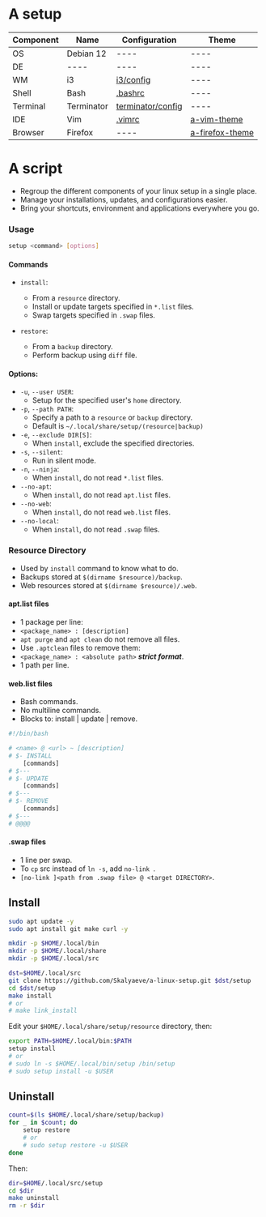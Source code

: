 # A setup
| Component | Name | Configuration | Theme |
|-|-|-|-|
| OS | Debian 12 | ---- | ---- |
| DE | ---- | ---- | ---- |
| WM | i3 |  [i3/config](https://github.com/Skalyaeve/a-linux-setup/blob/main/resource/ui/gui/i3/config)  | ---- |
| Shell | Bash |  [.bashrc](https://github.com/Skalyaeve/a-linux-setup/blob/main/resource/ui/terminal/bash/.bashrc)  | ---- |
| Terminal | Terminator |  [terminator/config](https://github.com/Skalyaeve/a-linux-setup/blob/main/resource/ui/terminal/terminator/config)  | ---- |
| IDE | Vim | [.vimrc](https://github.com/Skalyaeve/a-linux-setup/blob/main/resource/ui/ide/vim/.vimrc) | [a-vim-theme](https://github.com/Skalyaeve/a-vim-theme.git) |
| Browser | Firefox | ---- | [a-firefox-theme](https://github.com/Skalyaeve/a-firefox-theme.git) |

# A script
- Regroup the different components of your linux setup in a single place.
- Manage your installations, updates, and configurations easier.
- Bring your shortcuts, environment and applications everywhere you go.

### Usage
```sh
setup <command> [options]
```

#### Commands
- `install`:
    * From a `resource` directory.
    * Install or update targets specified in `*.list` files.
    * Swap targets specified in `.swap` files.

- `restore`:
    * From a `backup` directory.
    * Perform backup using `diff` file.

#### Options:
- `-u`, `--user USER`:
    * Setup for the specified user's `home` directory.
- `-p`, `--path PATH`:
    * Specify a path to a `resource` or `backup` directory.
    * Default is `~/.local/share/setup/(resource|backup)`
- `-e`, `--exclude DIR[S]`:
    * When `install`, exclude the specified directories.
- `-s`, `--silent`:
    * Run in silent mode.
- `-n`, `--ninja`:
    * When `install`, do not read `*.list` files.
- `--no-apt`:
    * When `install`, do not read `apt.list` files.
- `--no-web`:
    * When `install`, do not read `web.list` files.
- `--no-local`:
    * When `install`, do not read `.swap` files.


### Resource Directory
- Used by `install` command to know what to do.
- Backups stored at `$(dirname $resource)/backup`.
- Web resources stored at `$(dirname $resource)/.web`.

#### apt.list files
- 1 package per line:
- `<package_name> : [description]`
- `apt purge` and `apt clean` do not remove all files.
- Use `.aptclean` files to remove them:
- `<package_name> : <absolute path>` ***strict format***.
- 1 path per line.

#### web.list files
- Bash commands.
- No multiline commands.
- Blocks to: install | update | remove.
```sh
#!/bin/bash

# <name> @ <url> ~ [description]
# $- INSTALL
    [commands]
# $---
# $- UPDATE
    [commands]
# $---
# $- REMOVE
    [commands]
# $---
# @@@@
```

#### .swap files
- 1 line per swap.
- To `cp` src instead of `ln -s`, add `no-link `.
- `[no-link ]<path from .swap file> @ <target DIRECTORY>`.

## Install
```sh
sudo apt update -y
sudo apt install git make curl -y

mkdir -p $HOME/.local/bin
mkdir -p $HOME/.local/share
mkdir -p $HOME/.local/src

dst=$HOME/.local/src
git clone https://github.com/Skalyaeve/a-linux-setup.git $dst/setup
cd $dst/setup
make install
# or
# make link_install
```
Edit your `$HOME/.local/share/setup/resource` directory, then:
```sh
export PATH=$HOME/.local/bin:$PATH
setup install
# or
# sudo ln -s $HOME/.local/bin/setup /bin/setup
# sudo setup install -u $USER
```

## Uninstall
```sh
count=$(ls $HOME/.local/share/setup/backup)
for _ in $count; do
    setup restore
    # or
    # sudo setup restore -u $USER
done
```
Then:
```sh
dir=$HOME/.local/src/setup
cd $dir
make uninstall
rm -r $dir
```
